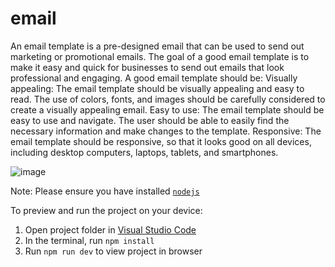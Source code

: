 
  # email
An email template is a pre-designed email that can be used to send out marketing or promotional emails. The goal of a good email template is to make it easy and quick for businesses to send out emails that look professional and engaging.
A good email template should be: Visually appealing: The email template should be visually appealing and easy to read. The
use of colors, fonts, and images should be carefully considered to create a visually appealing email.
Easy to use: The email template should be easy to use and navigate. The user should be able to easily find the necessary information and make changes to the template. Responsive: The email template should be responsive, so that it looks good on all devices, including desktop computers, laptops, tablets, and smartphones.

![image](https://github.com/poornima2707/Email-Template/assets/142715663/e3c88699-1bdd-47c3-8803-ffd478a9f6c8)


  Note: Please ensure you have installed <code><a href="https://nodejs.org/en/download/">nodejs</a></code>

  To preview and run the project on your device:
  1) Open project folder in <a href="https://code.visualstudio.com/download">Visual Studio Code</a>
  2) In the terminal, run `npm install`
  3) Run `npm run dev` to view project in browser
  
